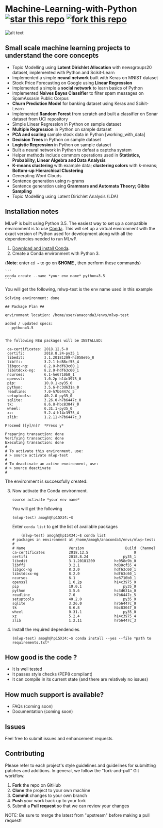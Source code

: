 # Machine-Learning-with-Python [![star this repo](http://githubbadges.com/star.svg?user=devAmoghS&repo=Machine-Learning-with-Python)](http://github.com/ddavison/github-badges) [![fork this repo](http://githubbadges.com/fork.svg?user=devAmoghS&repo=Machine-Learning-with-Python)](http://github.com/ddavison/github-badges/fork)
![alt text](https://media.istockphoto.com/vectors/machine-learning-3-step-infographic-artificial-intelligence-machine-vector-id962219860?k=6&m=962219860&s=612x612&w=0&h=yricYyUqZbILMHp3IvtenS3xbRDhu1w1u5kk2az5tbo=)

## Small scale machine learning projects to understand the core concepts
* Topic Modelling using **Latent Dirichlet Allocation** with newsgroups20 dataset, implemented with Python and Scikit-Learn
* Implemented a simple **neural network** built with Keras on MNIST dataset
* Stock Price Forecasting on Google using **Linear Regression**
* Implemented a simple a **social network** to learn basics of Python
* Implemented **Naives Bayes Classifier** to filter spam messages on SpamAssasin Public Corpus
* **Churn Prediction Model** for banking dataset using Keras and Scikit-Learn
* Implemented **Random Forest** from scratch and built a classifier on Sonar dataset from UCI repository
* Simple Linear Regression in Python on sample dataset
* **Multiple Regression** in Python on sample dataset
* **PCA and scaling** sample stock data in Python [working_with_data]
* **Decision Trees** in Python on sample dataset
* **Logistic Regression** in Python on sample dataset
* Built a neural network in Python to defeat a captcha system
* Helper methods include commom operations used in **Statistics, Probability, Linear Algebra and Data Analysis**
* **K-means clustering** with example data; **clustering colors** with k-means; **Bottom-up Hierarchical Clustering**
* Generating Word Clouds
* Sentence generation using n-grams
* Sentence generation using **Grammars and Automata Theory; Gibbs Sampling** 
* Topic Modelling using Latent Dirichlet Analysis (LDA)

## Installation notes
MLwP is built using Python 3.5.  The easiest way to set up a compatible
environment is to use [Conda](https://conda.io/).  This will set up a virtual
environment with the exact version of Python used for development along with all the
dependencies needed to run MLwP.

1.  [Download and install Conda](https://conda.io/docs/download.html).
2.  Create a Conda environment with Python 3. 

(**Note**: enter ```cd ~``` to go on **$HOME** , then perform these commands)

    ```
    conda create --name *your env name* python=3.5
    ```
   
   You will get the following, mlwp-test is the env name used in this example
   
   ```
   Solving environment: done
   
## Package Plan ##

  environment location: /home/user/anaconda3/envs/mlwp-test

  added / updated specs: 
    - python=3.5


The following NEW packages will be INSTALLED:

    ca-certificates: 2018.12.5-0            
    certifi:         2018.8.24-py35_1       
    libedit:         3.1.20181209-hc058e9b_0
    libffi:          3.2.1-hd88cf55_4       
    libgcc-ng:       8.2.0-hdf63c60_1       
    libstdcxx-ng:    8.2.0-hdf63c60_1       
    ncurses:         6.1-he6710b0_1         
    openssl:         1.0.2p-h14c3975_0      
    pip:             10.0.1-py35_0          
    python:          3.5.6-hc3d631a_0       
    readline:        7.0-h7b6447c_5         
    setuptools:      40.2.0-py35_0          
    sqlite:          3.26.0-h7b6447c_0      
    tk:              8.6.8-hbc83047_0       
    wheel:           0.31.1-py35_0          
    xz:              5.2.4-h14c3975_4       
    zlib:            1.2.11-h7b6447c_3      

Proceed ([y]/n)?  *Press y*

Preparing transaction: done
Verifying transaction: done
Executing transaction: done
#
# To activate this environment, use:
# > source activate mlwp-test
#
# To deactivate an active environment, use:
# > source deactivate
#

   ```
   The environment is successfully created.

3.  Now activate the Conda environment.

    ```
    source activate *your env name*
    ```
    You will get the following
    
    ```
    (mlwp-test) amogh@hp15X34:~$ 
    ```
    Enter `conda list` to get the list of available packages
    
    ```
        (mlwp-test) amogh@hp15X34:~$ conda list
    # packages in environment at /home/amogh/anaconda3/envs/mlwp-test:
    #
    # Name                    Version                   Build  Channel
    ca-certificates           2018.12.5                     0  
    certifi                   2018.8.24                py35_1  
    libedit                   3.1.20181209         hc058e9b_0  
    libffi                    3.2.1                hd88cf55_4  
    libgcc-ng                 8.2.0                hdf63c60_1  
    libstdcxx-ng              8.2.0                hdf63c60_1  
    ncurses                   6.1                  he6710b0_1  
    openssl                   1.0.2p               h14c3975_0  
    pip                       10.0.1                   py35_0  
    python                    3.5.6                hc3d631a_0  
    readline                  7.0                  h7b6447c_5  
    setuptools                40.2.0                   py35_0  
    sqlite                    3.26.0               h7b6447c_0  
    tk                        8.6.8                hbc83047_0  
    wheel                     0.31.1                   py35_0  
    xz                        5.2.4                h14c3975_4  
    zlib                      1.2.11               h7b6447c_3 
    ```

4.  Install the required dependencies.

    ```
    (mlwp-test) amogh@hp15X34:~$ conda install --yes --file *path to requirements.txt*
    ```

## How good is the code ?
* It is well tested
* It passes style checks (PEP8 compliant)
* It can compile in its current state (and there are relatively no issues)

## How much support is available?
* FAQs (coming soon)
* Documentation (coming soon)

## Issues
Feel free to submit issues and enhancement requests.

## Contributing
Please refer to each project's style guidelines and guidelines for submitting patches and additions. In general, we follow the "fork-and-pull" Git workflow.

 1. **Fork** the repo on GitHub
 2. **Clone** the project to your own machine
 3. **Commit** changes to your own branch
 4. **Push** your work back up to your fork
 5. Submit a **Pull request** so that we can review your changes

NOTE: Be sure to merge the latest from "upstream" before making a pull request!
